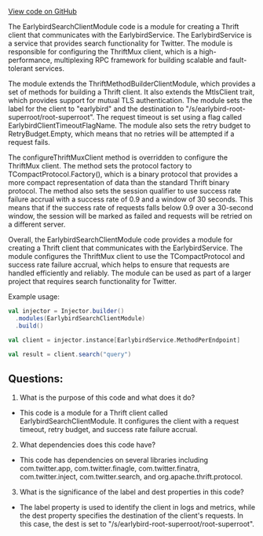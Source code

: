 [View code on GitHub](https://github.com/misbahsy/the-algorithm/cr-mixer/server/src/main/scala/com/twitter/cr_mixer/module/thrift_client/EarlybirdSearchClientModule.scala)

The EarlybirdSearchClientModule code is a module for creating a Thrift client that communicates with the EarlybirdService. The EarlybirdService is a service that provides search functionality for Twitter. The module is responsible for configuring the ThriftMux client, which is a high-performance, multiplexing RPC framework for building scalable and fault-tolerant services. 

The module extends the ThriftMethodBuilderClientModule, which provides a set of methods for building a Thrift client. It also extends the MtlsClient trait, which provides support for mutual TLS authentication. The module sets the label for the client to "earlybird" and the destination to "/s/earlybird-root-superroot/root-superroot". The request timeout is set using a flag called EarlybirdClientTimeoutFlagName. The module also sets the retry budget to RetryBudget.Empty, which means that no retries will be attempted if a request fails.

The configureThriftMuxClient method is overridden to configure the ThriftMux client. The method sets the protocol factory to TCompactProtocol.Factory(), which is a binary protocol that provides a more compact representation of data than the standard Thrift binary protocol. The method also sets the session qualifier to use success rate failure accrual with a success rate of 0.9 and a window of 30 seconds. This means that if the success rate of requests falls below 0.9 over a 30-second window, the session will be marked as failed and requests will be retried on a different server.

Overall, the EarlybirdSearchClientModule code provides a module for creating a Thrift client that communicates with the EarlybirdService. The module configures the ThriftMux client to use the TCompactProtocol and success rate failure accrual, which helps to ensure that requests are handled efficiently and reliably. The module can be used as part of a larger project that requires search functionality for Twitter. 

Example usage:

```scala
val injector = Injector.builder()
  .modules(EarlybirdSearchClientModule)
  .build()

val client = injector.instance[EarlybirdService.MethodPerEndpoint]

val result = client.search("query")
```
## Questions: 
 1. What is the purpose of this code and what does it do?
- This code is a module for a Thrift client called EarlybirdSearchClientModule. It configures the client with a request timeout, retry budget, and success rate failure accrual.

2. What dependencies does this code have?
- This code has dependencies on several libraries including com.twitter.app, com.twitter.finagle, com.twitter.finatra, com.twitter.inject, com.twitter.search, and org.apache.thrift.protocol.

3. What is the significance of the label and dest properties in this code?
- The label property is used to identify the client in logs and metrics, while the dest property specifies the destination of the client's requests. In this case, the dest is set to "/s/earlybird-root-superroot/root-superroot".